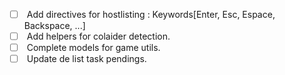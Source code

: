 - [ ] <Directives> Add directives for hostlisting : Keywords[Enter, Esc, Espace, Backspace, ...]
- [ ] <Helpers> Add helpers for colaider detection.
- [ ] <Models> Complete models for game utils.
- [ ] <URGENTE> Update de list task pendings.
